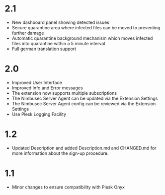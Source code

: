 # 2.1

* New dashboard panel showing detected issues
* Secure quarantine area where infected files can be moved to preventing further damage
* Automatic quarantine background mechanism which moves infected files into quarantine within a 5 minute interval 
* Full german translation support


# 2.0

* Improved User Interface
* Improved Info and Error messages
* The extension now supports multiple subscriptions
* The Nimbusec Server Agent can be updated via the Extension Settings
* The Nimbusec Server Agent config can be reviewed via the Extension Settings
* Use Plesk Logging Facility

# 1.2

*  Updated Description and added Description.md and CHANGED.md for more information about the sign-up procedure.

# 1.1

*  Minor changes to ensure compatibility with Plesk Onyx
